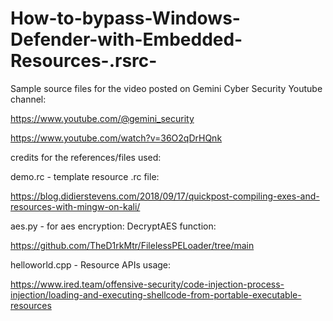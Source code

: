 # How-to-bypass-Windows-Defender-with-Embedded-Resources-.rsrc-

Sample source files for the video posted on Gemini Cyber Security Youtube channel:

https://www.youtube.com/@gemini_security

https://www.youtube.com/watch?v=36O2qDrHQnk

credits for the references/files used:

demo.rc - template resource .rc file:

https://blog.didierstevens.com/2018/09/17/quickpost-compiling-exes-and-resources-with-mingw-on-kali/

aes.py - for aes encryption:
DecryptAES function:

https://github.com/TheD1rkMtr/FilelessPELoader/tree/main

helloworld.cpp - Resource APIs usage:

https://www.ired.team/offensive-security/code-injection-process-injection/loading-and-executing-shellcode-from-portable-executable-resources
